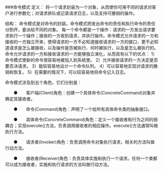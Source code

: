 ###命令模式
定义：
    将一个请求封装为一个对象，从而使你可用不同的请求对客户进行参数化；对请求排队或记录请求日志，以及支持可撤销的操作。
    
结构：
    命令模式是对命令的封装。命令模式把发出命令的责任和执行命令的责任分割开，委派给不同的对象。
    每一个命令都是一个操作：请求的一方发出请求要求执行一个操作；接收的一方收到请求，并执行操作。命令模式允许请求的一方和接收的一方独立开来，使得请求的一方不必知道接收请求的一方的接口，更不必知道请求是怎么被接收，以及操作是否被执行、何时被执行，以及是怎么被执行的。
    命令允许请求的一方和接收请求的一方能够独立演化，从而具有以下的优点：
        1）命令模式使新的命令很容易地被加入到系统里。 
        2）允许接收请求的一方决定是否要否决请求。
        3）能较容易地设计一个命令队列。
        4）可以容易地实现对请求的撤销和恢复。
        5）在需要的情况下，可以较容易地将命令记入日志。
    
命令模式涉及到五个角色，它们分别是：

　　●　　客户端(Client)角色：创建一个具体命令(ConcreteCommand)对象并确定其接收者。

　　●　　命令(Command)角色：声明了一个给所有具体命令类的抽象接口。

　　●　　具体命令(ConcreteCommand)角色：定义一个接收者和行为之间的弱耦合；实现execute()方法，负责调用接收者的相应操作。execute()方法通常叫做执行方法。

　　●　　请求者(Invoker)角色：负责调用命令对象执行请求，相关的方法叫做行动方法。

　　●　　接收者(Receiver)角色：负责具体实施和执行一个请求。任何一个类都可以成为接收者，实施和执行请求的方法叫做行动方法。